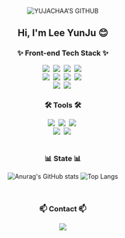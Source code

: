 <div align="center">

 
  ![YUJACHAA’S GITHUB](https://github.com/user-attachments/assets/fe936277-e006-43ec-9d08-84d1aaafcb8d)
  <br>
   ## Hi, I'm Lee YunJu 😊

  ### ✨ Front-end Tech Stack ✨
  <div align="center">
    <img src="https://img.shields.io/badge/react-20232a.svg?style=for-the-badge&logo=react&logoColor=61DAFB" />&nbsp
    <img src="https://img.shields.io/badge/vue3-%2335495e.svg?style=for-the-badge&logo=vue.js&logoColor=4FC08D" />&nbsp
    <img src="https://img.shields.io/badge/Next-black?style=for-the-badge&logo=next.js&logoColor=white" />&nbsp
    <img src="https://img.shields.io/badge/redux-%23593d88.svg?style=for-the-badge&logo=redux&logoColor=white" />&nbsp
  </div>
  <div>
    <img src="https://img.shields.io/badge/javascript-F7DF1E.svg?style=for-the-badge&logo=javascript&logoColor=20232a" />&nbsp
    <img src="https://img.shields.io/badge/typescript-3178C6.svg?style=for-the-badge&logo=typescript&logoColor=white" />&nbsp
    <img src="https://img.shields.io/badge/html5-E34F26.svg?style=for-the-badge&logo=html5&logoColor=white" />&nbsp
    <img src="https://img.shields.io/badge/css3-1572B6.svg?style=for-the-badge&logo=css3&logoColor=white" />&nbsp
  </div>
  <div>
    <img src="https://img.shields.io/badge/scss-CC6699.svg?style=for-the-badge&logo=sass&logoColor=white" />&nbsp
    <img src="https://img.shields.io/badge/tailwind-06B6D4.svg?style=for-the-badge&logo=tailwindcss&logoColor=white" />&nbsp
  </div>
  
  <h3 align="center">🛠 Tools 🛠</h3>
  <div align="center">
    <img src="https://img.shields.io/badge/git-F05033.svg?style=for-the-badge&logo=git&logoColor=white" />&nbsp
    <img src="https://img.shields.io/badge/github-181717.svg?style=for-the-badge&logo=github&logoColor=white" />&nbsp
    <img src="https://img.shields.io/badge/Notion-F3F3F3.svg?style=for-the-badge&logo=notion&logoColor=black" />&nbsp
  </div>
  
  <div align="center">
    <img src="https://img.shields.io/badge/figma-F24E1E.svg?style=for-the-badge&logo=figma&logoColor=white" />&nbsp
    <img src="https://img.shields.io/badge/canva-00C4CC.svg?style=for-the-badge&logo=canva&logoColor=white" />&nbsp
  </div>
  
  <br>
  
  ### 📊 State 📊
  ![Anurag's GitHub stats](https://github-readme-stats.vercel.app/api?username=yujachaa&show_icons=true&theme=tokyonight)
  ![Top Langs](https://github-readme-stats.vercel.app/api/top-langs/?username=yujachaa)

  <br>
  
  ### 📫 Contact 📫
  <img src="https://img.shields.io/badge/yunju__l@naver.com-F3F3F3.svg?style=social&logo=naver&logoColor=03C75A" />
</div>




<!--
**yujachaa/yujachaa** is a ✨ _special_ ✨ repository because its `README.md` (this file) appears on your GitHub profile.

Here are some ideas to get you started:

- 🔭 I’m currently working on ...
- 🌱 I’m currently learning ...
- 👯 I’m looking to collaborate on ...
- 🤔 I’m looking for help with ...
- 💬 Ask me about ...
- 📫 How to reach me: ...
- 😄 Pronouns: ...
- ⚡ Fun fact: ...
-->
